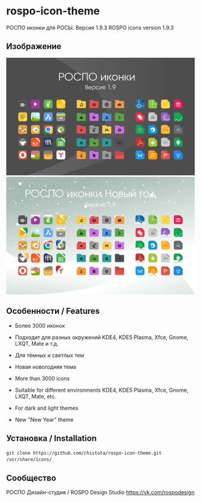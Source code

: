 rospo-icon-theme
===============

РОСПО иконки для РОСЫ. Версия 1.9.3
ROSPO icons version 1.9.3
## Изображение 

![Screenshot](screenshot.svg)
![Screenshot](screenshot1.svg)

## Особенности / Features

* Более 3000 иконок
* Подходит для разных окружений KDE4, KDE5 Plasma, Xfce, Gnome, LXQT, Mate и т.д.
* Для тёмных и светлых тем
* Новая новогодняя тема

* More than 3000 icons
* Suitable for different environments KDE4, KDE5 Plasma, Xfce, Gnome, LXQT, Mate, etc.
* For dark and light themes
* New "New Year" theme

## Установка / Installation

`git clone https://github.com/chistota/rospo-icon-theme.git /usr/share/icons/`

## Сообщество
РОСПО Дизайн-студия / ROSPO Design Studio
https://vk.com/rospodesign



